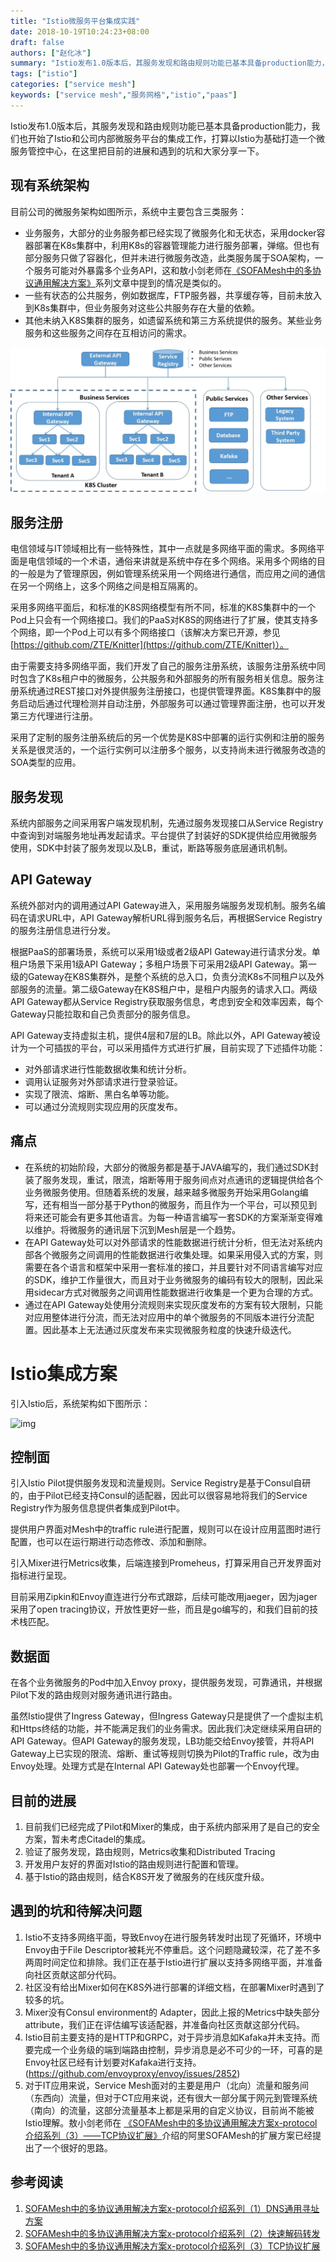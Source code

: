 ```yaml
---
title: "Istio微服务平台集成实践"
date: 2018-10-19T10:24:23+08:00
draft: false
authors: ["赵化冰"]
summary: "Istio发布1.0版本后，其服务发现和路由规则功能已基本具备production能力，我们也开始了Istio和公司内部微服务平台的集成工作，打算以Istio为基础打造一个微服务管控中心，在这里把目前的进展和遇到的坑和大家分享一下。"
tags: ["istio"]
categories: ["service mesh"]
keywords: ["service mesh","服务网格","istio","paas"]
---
```


Istio发布1.0版本后，其服务发现和路由规则功能已基本具备production能力，我们也开始了Istio和公司内部微服务平台的集成工作，打算以Istio为基础打造一个微服务管控中心，在这里把目前的进展和遇到的坑和大家分享一下。

## 现有系统架构

目前公司的微服务架构如图所示，系统中主要包含三类服务：

- 业务服务，大部分的业务服务都已经实现了微服务化和无状态，采用docker容器部署在K8s集群中，利用K8s的容器管理能力进行服务部署，弹缩。但也有部分服务只做了容器化，但并未进行微服务改造，此类服务属于SOA架构，一个服务可能对外暴露多个业务API，这和敖小剑老师在[《SOFAMesh中的多协议通用解决方案》](http://www.servicemesher.com/blog/x-protocol-common-address-solution/)系列文章中提到的情况是类似的。
- 一些有状态的公共服务，例如数据库，FTP服务器，共享缓存等，目前未放入到K8s集群中，但业务服务对这些公共服务存在大量的依赖。
- 其他未纳入K8S集群的服务，如遗留系统和第三方系统提供的服务。某些业务服务和这些服务之间存在互相访问的需求。

![](006tNbRwly1fwdbmb6kz9j31690jgn1p.jpg)

## 服务注册

电信领域与IT领域相比有一些特殊性，其中一点就是多网络平面的需求。多网络平面是电信领域的一个术语，通俗来讲就是系统中存在多个网络。采用多个网络的目的一般是为了管理原因，例如管理系统采用一个网络进行通信，而应用之间的通信在另一个网络上，这多个网络之间是相互隔离的。

采用多网络平面后，和标准的K8S网络模型有所不同，标准的K8S集群中的一个Pod上只会有一个网络接口。我们的PaaS对K8S的网络进行了扩展，使其支持多个网络，即一个Pod上可以有多个网络接口（该解决方案已开源，参见[https://github.com/ZTE/Knitter](https://github.com/ZTE/Knitter)）。

由于需要支持多网络平面，我们开发了自己的服务注册系统，该服务注册系统中同时包含了K8s租户中的微服务，公共服务和外部服务的所有服务相关信息。服务注册系统通过REST接口对外提供服务注册接口，也提供管理界面。K8S集群中的服务启动后通过代理检测并自动注册，外部服务可以通过管理界面注册，也可以开发第三方代理进行注册。

采用了定制的服务注册系统后的另一个优势是K8S中部署的运行实例和注册的服务关系是很灵活的，一个运行实例可以注册多个服务，以支持尚未进行微服务改造的SOA类型的应用。

## 服务发现

系统内部服务之间采用客户端发现机制，先通过服务发现接口从Service Registry中查询到对端服务地址再发起请求。平台提供了封装好的SDK提供给应用微服务使用，SDK中封装了服务发现以及LB，重试，断路等服务底层通讯机制。

## API Gateway

系统外部对内的调用通过API Gateway进入，采用服务端服务发现机制。服务名编码在请求URL中，API Gateway解析URL得到服务名后，再根据Service Registry的服务注册信息进行分发。

根据PaaS的部署场景，系统可以采用1级或者2级API Gateway进行请求分发。单租户场景下采用1级API Gateway；多租户场景下可采用2级API Gateway。第一级的Gateway在K8S集群外，是整个系统的总入口，负责分流K8s不同租户以及外部服务的流量。第二级Gateway在K8S租户中，是租户内服务的请求入口。两级API Gateway都从Service Registry获取服务信息，考虑到安全和效率因素，每个Gateway只能拉取和自己负责部分的服务信息。

API Gateway支持虚拟主机，提供4层和7层的LB。除此以外，API Gateway被设计为一个可插拔的平台，可以采用插件方式进行扩展，目前实现了下述插件功能：

- 对外部请求进行性能数据收集和统计分析。
- 调用认证服务对外部请求进行登录验证。
- 实现了限流、熔断、黑白名单等功能。
- 可以通过分流规则实现应用的灰度发布。

## 痛点

- 在系统的初始阶段，大部分的微服务都是基于JAVA编写的，我们通过SDK封装了服务发现，重试，限流，熔断等用于服务间点对点通讯的逻辑提供给各个业务微服务使用。但随着系统的发展，越来越多微服务开始采用Golang编写，还有相当一部分基于Python的微服务，而且作为一个平台，可以预见到将来还可能会有更多其他语言。为每一种语言编写一套SDK的方案渐渐变得难以维护。将微服务的通讯层下沉到Mesh层是一个趋势。
- 在API Gateway处可以对外部请求的性能数据进行统计分析，但无法对系统内部各个微服务之间调用的性能数据进行收集处理。如果采用侵入式的方案，则需要在各个语言和框架中采用一套标准的接口，并且要针对不同语言编写对应的SDK，维护工作量很大，而且对于业务微服务的编码有较大的限制，因此采用sidecar方式对微服务之间调用性能数据进行收集是一个更为合理的方式。
- 通过在API Gateway处使用分流规则来实现灰度发布的方案有较大限制，只能对应用整体进行分流，而无法对应用中的单个微服务的不同版本进行分流配置。因此基本上无法通过灰度发布来实现微服务粒度的快速升级迭代。

# Istio集成方案

引入Istio后，系统架构如下图所示：

![img](https://zhaohuabing.com/img/2018-10-18-istio-paas-integration/integrated_architecture.png)

## 控制面

引入Istio Pilot提供服务发现和流量规则。Service Registry是基于Consul自研的，由于Pilot已经支持Consul的适配器，因此可以很容易地将我们的Service Registry作为服务信息提供者集成到Pilot中。

提供用户界面对Mesh中的traffic rule进行配置，规则可以在设计应用蓝图时进行配置，也可以在运行期进行动态修改、添加和删除。

引入Mixer进行Metrics收集，后端连接到Promeheus，打算采用自己开发界面对指标进行呈现。

目前采用Zipkin和Envoy直连进行分布式跟踪，后续可能改用jaeger，因为jager采用了open tracing协议，开放性更好一些，而且是go编写的，和我们目前的技术栈匹配。

## 数据面

在各个业务微服务的Pod中加入Envoy proxy，提供服务发现，可靠通讯，并根据Pilot下发的路由规则对服务通讯进行路由。

虽然Istio提供了Ingress Gateway，但Ingress Gateway只是提供了一个虚拟主机和Https终结的功能，并不能满足我们的业务需求。因此我们决定继续采用自研的API Gateway。但API Gateway的服务发现，LB功能交给Envoy接管，并将API Gateway上已实现的限流、熔断、重试等规则切换为Pilot的Traffic rule，改为由Envoy处理。处理方式是在Internal API Gateway处也部署一个Envoy代理。

## 目前的进展

1. 目前我们已经完成了Pilot和Mixer的集成，由于系统内部采用了是自己的安全方案，暂未考虑Citadel的集成。
2. 验证了服务发现，路由规则，Metrics收集和Distributed Tracing
3. 开发用户友好的界面对Istio的路由规则进行配置和管理。
4. 基于Istio的路由规则，结合K8S开发了微服务的在线灰度升级。

## 遇到的坑和待解决问题

1. Istio不支持多网络平面，导致Envoy在进行服务转发时出现了死循环，环境中Envoy由于File Descriptor被耗光不停重启。这个问题隐藏较深，花了差不多两周时间定位和排除。我们正在基于Istio进行扩展以支持多网络平面，并准备向社区贡献这部分代码。
2. 社区没有给出Mixer如何在K8S外进行部署的详细文档，在部署Mixer时遇到了较多的坑。
3. Mixer没有Consul environment的 Adapter，因此上报的Metrics中缺失部分attribute，我们正在评估编写该适配器，并准备向社区贡献这部分代码。
4. Istio目前主要支持的是HTTP和GRPC，对于异步消息如Kafaka并未支持。而要完成一个业务级的端到端路由控制，异步消息是必不可少的一环，可喜的是Envoy社区已经有计划要对Kafaka进行支持。 (<https://github.com/envoyproxy/envoy/issues/2852>)
5. 对于IT应用来说，Service Mesh面对的主要是用户（北向）流量和服务间（东西向）流量，但对于CT应用来说，还有很大一部分属于网元到管理系统（南向）的流量，这部分流量基本上都是采用的自定义协议，目前尚不能被Istio理解。敖小剑老师在 [《SOFAMesh中的多协议通用解决方案x-protocol介绍系列（3）——TCP协议扩展》](http://www.servicemesher.com/blog/x-protocol-tcp-protocol-extension/)介绍的阿里SOFAMesh的扩展方案已经提出了一个很好的思路。

## 参考阅读

1. [SOFAMesh中的多协议通用解决方案x-protocol介绍系列（1）DNS通用寻址方案](http://www.servicemesher.com/blog/x-protocol-common-address-solution/)
2. [SOFAMesh中的多协议通用解决方案x-protocol介绍系列（2）快速解码转发](http://www.servicemesher.com/blog/x-protocol-rapid-decode-forward/)
3. [SOFAMesh中的多协议通用解决方案x-protocol介绍系列（3）TCP协议扩展](http://www.servicemesher.com/blog/x-protocol-tcp-protocol-extension/)
